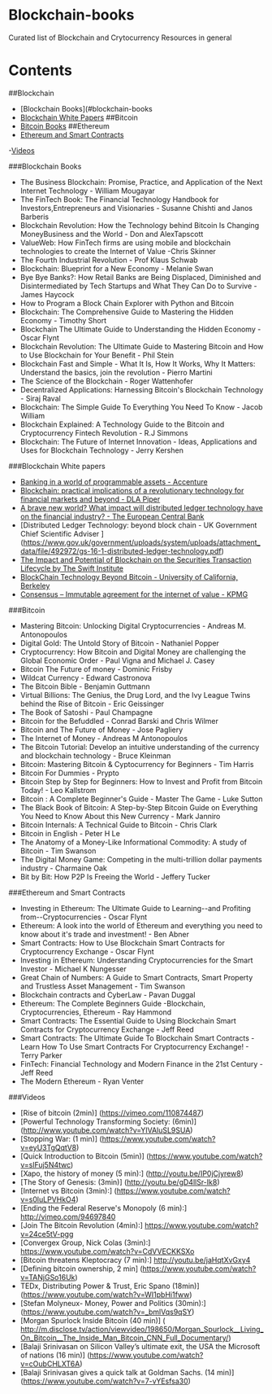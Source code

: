 # Blockchain-books
Curated list of Blockchain and Crytocurrency Resources in general

# Contents

##Blockchain
- [Blockchain Books](#blockchain-books
- [Blockchain White Papers](#blockchain-white-papers)
##Bitcoin
- [Bitcoin Books](#bitcoin)
##Ethereum
- [Ethereum and Smart Contracts](#ethereum-and-smart-contracts)

-[Videos](#videos)


###Blockchain Books

* The Business Blockchain: Promise, Practice, and Application of the Next Internet Technology -  William Mougayar
* The FinTech Book: The Financial Technology Handbook for Investors,Entrepreneurs and Visionaries - Susanne Chishti and Janos Barberis
* Blockchain Revolution: How the Technology behind Bitcoin Is Changing MoneyBusiness and the World -  Don and AlexTapscott
* ValueWeb: How FinTech firms are using mobile and blockchain technologies to create the Internet of Value -Chris Skinner
* The Fourth Industrial Revolution - Prof Klaus Schwab
* Blockchain: Blueprint for a New Economy - Melanie Swan
* Bye Bye Banks?: How Retail Banks are Being Displaced, Diminished and Disintermediated by Tech Startups and What They Can Do to Survive - James Haycock
* How to Program a Block Chain Explorer with Python and Bitcoin
* Blockchain: The Comprehensive Guide to Mastering the Hidden Economy - Timothy Short
* Blockchain The Ultimate Guide to Understanding the Hidden Economy - Oscar Flynt
* Blockchain Revolution: The Ultimate Guide to Mastering Bitcoin and How to Use  Blockchain for Your Benefit - Phil Stein
* Blockchain Fast and Simple - What It Is, How It Works, Why It Matters:
  Understand the basics, join the revolution - Pierro Martini
* The Science of the Blockchain - Roger Wattenhofer
* Decentralized Applications: Harnessing Bitcoin's Blockchain Technology - Siraj Raval
* Blockchain: The Simple Guide To Everything You Need To Know - Jacob William
* Blockchain Explained: A Technology Guide to the Bitcoin and Cryptocurrency Fintech Revolution - R.J Simmons
* Blockchain: The Future of Internet Innovation - Ideas, Applications and Uses for Blockchain Technology - Jerry Kershen 


###Blockchain White papers
* [Banking in a world of programmable assets - Accenture](https://www.accenture.com/t20160509T223022__w__/us-en/_acnmedia/PDF-16/Accenture-Strategy-Banking-World-of-Programmable-Assets.pdf)
* [Blockchain: practical implications of a revolutionary technology for financial markets and beyond - DLA Piper](https://www.dlapiper.com/en/uk/insights/events/2016/04/blockchain-practical-implications/11-apr-2016/) 
* [A brave new world? What impact will distributed ledger technology have on
  the financial industry? -  The European Central Bank
  ](https://www.ecb.europa.eu/paym/pdf/infocus/20160422_infocus_dlt.pdf)
* [Distributed Ledger Technology: beyond block chain - UK Government Chief Scientific Adviser ] (https://www.gov.uk/government/uploads/system/uploads/attachment_data/file/492972/gs-16-1-distributed-ledger-technology.pdf)
* [The Impact and Potential of Blockchain on the Securities Transaction Lifecycle by The Swift Institute ](http://www.zyen.com/Publications/The%20Impact%20and%20Potential%20of%20Blockchain%20on%20the%20Securities%20Transaction%20Lif....pdf)
* [BlockChain Technology Beyond Bitcoin - University of California,
Berkeley](http://scet.berkeley.edu/wp-content/uploads/BlockchainPaper.pdf)
* [Consensus – Immutable agreement for the internet of value -
KPMG](https://assets.kpmg.com/content/dam/kpmg/pdf/2016/06/kpmg-blockchain-consensus-mechanism.pdf)

###Bitcoin 
* Mastering Bitcoin: Unlocking Digital Cryptocurrencies - Andreas M.
  Antonopoulos
* Digital Gold: The Untold Story of Bitcoin -  Nathaniel Popper
* Cryptocurrency: How Bitcoin and Digital Money are challenging the Global Economic Order - Paul Vigna and Michael J. Casey
* Bitcoin The Future of money - Dominic Frisby
* Wildcat Currency - Edward Castronova
* The Bitcoin Bible - Benjamin Guttmann
* Virtual Billions: The Genius, the Drug Lord, and the Ivy League Twins behind the Rise of Bitcoin - Eric Geissinger
* The Book of Satoshi - Paul Champagne
* Bitcoin for the Befuddled - Conrad Barski and Chris Wilmer
* Bitcoin and The Future of Money - Jose Pagliery 
* The Internet of Money - Andreas M Antonopoulos
* The Bitcoin Tutorial: Develop an intuitive understanding of the currency and blockchain technology - Bruce Kleinman
* Bitcoin: Mastering Bitcoin & Cyptocurrency for Beginners - Tim Harris
* Bitcoin For Dummies - Prypto
* Bitcoin Step by Step for Beginners: How to Invest and Profit from Bitcoin Today! - Leo Kallstrom
* Bitcoin : A Complete Beginner's Guide - Master The Game - Luke Sutton
* The Black Book of Bitcoin: A Step-by-Step Bitcoin Guide on Everything You Need to Know About this New Currency - Mark Janniro
* Bitcoin Internals: A Technical Guide to Bitcoin - Chris Clark
* Bitcoin in English - Peter H Le
* The Anatomy of a Money-Like Informational Commodity: A study of Bitcoin - Tim Swanson 
* The Digital Money Game: Competing in the multi-trillion dollar payments industry - Charmaine Oak
* Bit by Bit: How P2P Is Freeing the World - Jeffery Tucker

###Ethereum and Smart Contracts

* Investing in Ethereum: The Ultimate Guide to Learning--and Profiting
from--Cryptocurrencies - Oscar Flynt
* Ethereum: A look into the world of Ethereum and everything you need to know about it's trade and investment! - Ben Abner
* Smart Contracts: How to Use Blockchain Smart Contracts for Cryptocurrency Exchange - Oscar Flynt
* Investing in Ethereum: Understanding Cryptocurrencies for the Smart Investor - Michael K Nungesser
* Great Chain of Numbers: A Guide to Smart Contracts, Smart Property and Trustless Asset Management - Tim Swanson 
* Blockchain contracts and CyberLaw - Pavan Duggal
* Ethereum: The Complete Beginners Guide -Blockchain, Cryptocurrencies, Ethereum  - Ray Hammond
* Smart Contracts: The Essential Guide to Using Blockchain Smart Contracts for Cryptocurrency Exchange - Jeff Reed 
* Smart Contracts: The Ultimate Guide To Blockchain Smart Contracts - Learn How To Use Smart Contracts For Cryptocurrency Exchange! - Terry Parker
* FinTech: Financial Technology and Modern Finance in the 21st Century - Jeff Reed
* The Modern Ethereum - Ryan Venter


###Videos
* [Rise of bitcoin (2min)] (https://vimeo.com/110874487)
* [Powerful Technology Transforming Society: (6min)] (http://www.youtube.com/watch?v=YIVAluSL9SUA)
* [Stopping War: (1 min)] (https://www.youtube.com/watch?v=eyU3TgQqtV8)
* [Quick Introduction to Bitcoin (5min)] (https://www.youtube.com/watch?v=slFuj5N4twc)
* [Xapo, the history of money (5 min):] (http://youtu.be/IP0jCjyrew8)
* [The Story of Genesis: (3min)] (http://youtu.be/gD4llSr-Ik8)
* [Internet vs Bitcoin (3min):] (https://www.youtube.com/watch?v=s0luLPVHkO4)
* [Ending the Federal Reserve's Monopoly (6 min):] http://vimeo.com/94697840
* [Join The Bitcoin Revolution (4min):] https://www.youtube.com/watch?v=24ce5tV-pgg
* [Convergex Group, Nick Colas (3min):] https://www.youtube.com/watch?v=CdVVECKKSXo
* [Bitcoin threatens Kleptocracy (7 min):] http://youtu.be/jaHqtXvGxy4
* [Defining bitcoin ownership, 2 min] (https://www.youtube.com/watch?v=TANjGSo16Uk)
* TEDx, Distributing Power & Trust, Eric Spano (18min)] (https://www.youtube.com/watch?v=WI1pbHi1fww)
* [Stefan Molyneux- Money, Power and Politics (30min):] (https://www.youtube.com/watch?v=_bmlVqs9qSY)
* [Morgan Spurlock Inside Bitcoin (40 min)] ( http://m.disclose.tv/action/viewvideo/198650/Morgan_Spurlock__Living_On_Bitcoin__The_Inside_Man_Bitcoin_CNN_Full_Documentary/)
* [Balaji Srinivasan on Silicon Valley’s ultimate exit, the USA the Microsoft of nations (16 min)] (https://www.youtube.com/watch?v=cOubCHLXT6A)
* [Balaji Srinivasan gives a quick talk at Goldman Sachs. (14 min)] (https://www.youtube.com/watch?v=7-vYEsfsa30)
